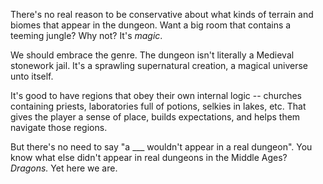 There's no real reason to be conservative about what kinds of terrain and
biomes that appear in the dungeon. Want a big room that contains a teeming
jungle? Why not? It's *magic*.

We should embrace the genre. The dungeon isn't literally a Medieval stonework
jail. It's a sprawling supernatural creation, a magical universe unto itself.

It's good to have regions that obey their own internal logic -- churches
containing priests, laboratories full of potions, selkies in lakes, etc. That
gives the player a sense of place, builds expectations, and helps them navigate
those regions.

But there's no need to say "a ___ wouldn't appear in a real dungeon". You know
what else didn't appear in real dungeons in the Middle Ages? *Dragons.* Yet here
we are.
